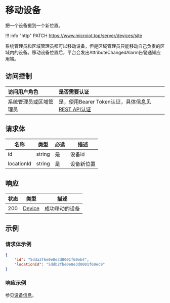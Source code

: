 # 移动设备

把一个设备搬到一个新位置。

!!! info "http"
    PATCH https://www.microiot.top/server/devices/site

系统管理员和区域管理员都可以移动设备，但是区域管理员只能移动自己负责的区域内的设备。移动设备位置后，平台会发出AttributeChangedAlarm告警通知应用端。

## 访问控制

| 访问用户角色           | 是否需要认证                                 |
| :--------------------- | :------------------------------------------- |
| 系统管理员或区域管理员 | 是，使用Bearer Token认证，具体信息见[REST API认证](../api.md) |


## 请求体

| 名称       | 类型   | 必选 | 描述       |
| ---------- | ------ | ---- | ---------- |
| id         | string | 是   | 设备id     |
| locationId | string | 是   | 设备新位置 |


## 响应

| 状态 | 类型                          | 描述           |
| ---- | ----------------------------- | -------------- |
| 200  | [Device](adddevice.md#device) | 成功移动的设备 |



## 示例

### 请求体示例

``` JSON
{
    "id": "5dda3f6e0e8e3d0001f60eb4",
    "locationId": "5ddb2fbe0e8e3d0001f60ec9"
}
```

### 响应示例

参见[设备信息](adddevice.md#_7)。

